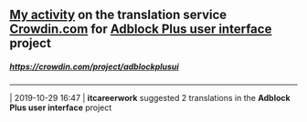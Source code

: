 ## [My activity](https://crowdin.com/profile/itcareerwork/activity "My profile") on the translation service [Crowdin.com](https://crowdin.com "crowdin.com") for [Adblock Plus user interface](https://crowdin.com/project/adblockplusui "Adblock Plus user interface Crowdin") project
##### <https://crowdin.com/project/adblockplusui>
***
| 2019-10-29 16:47 | **itcareerwork** suggested 2 translations in the **Adblock Plus user interface** project
